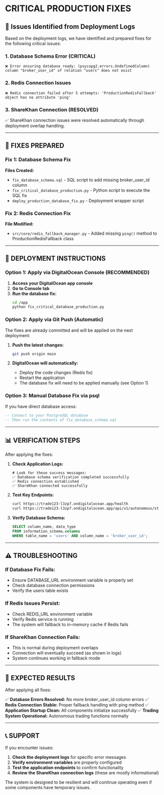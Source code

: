 # CRITICAL PRODUCTION FIXES

## 🚨 Issues Identified from Deployment Logs

Based on the deployment logs, we have identified and prepared fixes for the following critical issues:

### 1. Database Schema Error (CRITICAL)
```
❌ Error ensuring database ready: (psycopg2.errors.UndefinedColumn) column "broker_user_id" of relation "users" does not exist
```

### 2. Redis Connection Issues
```
❌ Redis connection failed after 5 attempts: 'ProductionRedisFallback' object has no attribute 'ping'
```

### 3. ShareKhan Connection (RESOLVED)
✅ ShareKhan connection issues were resolved automatically through deployment overlap handling.

---

## 🔧 FIXES PREPARED

### Fix 1: Database Schema Fix
**Files Created:**
- `fix_database_schema.sql` - SQL script to add missing broker_user_id column
- `fix_critical_database_production.py` - Python script to execute the SQL fix
- `deploy_production_database_fix.py` - Deployment wrapper script

### Fix 2: Redis Connection Fix
**File Modified:**
- `src/core/redis_fallback_manager.py` - Added missing `ping()` method to ProductionRedisFallback class

---

## 🚀 DEPLOYMENT INSTRUCTIONS

### Option 1: Apply via DigitalOcean Console (RECOMMENDED)

1. **Access your DigitalOcean app console**
2. **Go to Console tab** 
3. **Run the database fix:**
   ```bash
   cd /app
   python fix_critical_database_production.py
   ```

### Option 2: Apply via Git Push (Automatic)

The fixes are already committed and will be applied on the next deployment:

1. **Push the latest changes:**
   ```bash
   git push origin main
   ```

2. **DigitalOcean will automatically:**
   - Deploy the code changes (Redis fix)
   - Restart the application
   - The database fix will need to be applied manually (see Option 1)

### Option 3: Manual Database Fix via psql

If you have direct database access:

```sql
-- Connect to your PostgreSQL database
-- Then run the contents of fix_database_schema.sql
```

---

## 📊 VERIFICATION STEPS

After applying the fixes:

1. **Check Application Logs:**
   ```
   # Look for these success messages:
   ✅ Database schema verification completed successfully
   ✅ Redis connection established
   ✅ ShareKhan connected successfully
   ```

2. **Test Key Endpoints:**
   ```bash
   curl https://trade123-l3zp7.ondigitalocean.app/health
   curl https://trade123-l3zp7.ondigitalocean.app/api/v1/autonomous/status
   ```

3. **Verify Database Schema:**
   ```sql
   SELECT column_name, data_type 
   FROM information_schema.columns 
   WHERE table_name = 'users' AND column_name = 'broker_user_id';
   ```

---

## ⚠️ TROUBLESHOOTING

### If Database Fix Fails:
- Ensure DATABASE_URL environment variable is properly set
- Check database connection permissions
- Verify the users table exists

### If Redis Issues Persist:
- Check REDIS_URL environment variable
- Verify Redis service is running
- The system will fallback to in-memory cache if Redis fails

### If ShareKhan Connection Fails:
- This is normal during deployment overlaps
- Connection will eventually succeed (as shown in logs)
- System continues working in fallback mode

---

## 🎯 EXPECTED RESULTS

After applying all fixes:

✅ **Database Errors Resolved:** No more broker_user_id column errors
✅ **Redis Connection Stable:** Proper fallback handling with ping method
✅ **Application Startup Clean:** All components initialize successfully
✅ **Trading System Operational:** Autonomous trading functions normally

---

## 📞 SUPPORT

If you encounter issues:

1. **Check the deployment logs** for specific error messages
2. **Verify environment variables** are properly configured
3. **Test the application endpoints** to confirm functionality
4. **Review the ShareKhan connection logs** (these are mostly informational)

The system is designed to be resilient and will continue operating even if some components have temporary issues. 